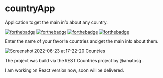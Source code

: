 # countryApp
Application to get the main info about any country.

[![forthebadge](https://forthebadge.com/images/badges/built-with-love.svg)](https://forthebadge.com)
[![forthebadge](https://forthebadge.com/images/badges/made-with-javascript.svg)](https://forthebadge.com)
[![forthebadge](https://forthebadge.com/images/badges/uses-css.svg)](https://forthebadge.com)
[![forthebadge](https://forthebadge.com/images/badges/uses-html.svg)](https://forthebadge.com)

Enter the name of your favorite countries and get the main info about them. 

![Screenshot 2022-06-23 at 17-22-20 Countries](https://user-images.githubusercontent.com/81190043/175322431-f7b5f9ba-3018-4d6f-b934-cc9fc1b02b46.png)


The project was build via the REST Countries project by @amatosg .

I am working on React version now, soon will be delivered.

